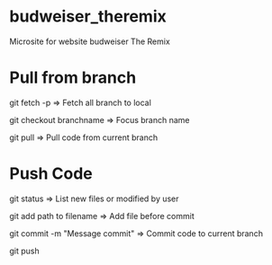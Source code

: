 # budweiser_theremix
Microsite for website budweiser The Remix

# Pull from branch
git fetch -p => Fetch all branch to local

git checkout branchname => Focus branch name

git pull => Pull code from current branch


# Push Code
git status => List new files or modified by user

git add path to filename => Add file before commit

git commit -m "Message commit" => Commit code to current branch

git push



